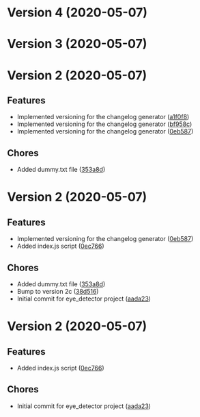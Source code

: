 # Version 4 (2020-05-07)

# Version 3 (2020-05-07)

# Version 2 (2020-05-07)

## Features
* Implemented versioning for the changelog generator ([a1f0f8](https://github.com/jackyef/changelog-generator/commit/a1f0f8f92283666922a68e505cd366c5f5ba65be))
* Implemented versioning for the changelog generator ([bf958c](https://github.com/jackyef/changelog-generator/commit/bf958c5aa1a09627b91cb35a9f098dfeb6871272))
* Implemented versioning for the changelog generator ([0eb587](https://github.com/jackyef/changelog-generator/commit/0eb587eda4df19d6f07f17c6feb275b0f7b38a67))

## Chores
* Added dummy.txt file ([353a8d](https://github.com/jackyef/changelog-generator/commit/353a8d5537c14aa98ef1fd04457aab219143b68b))

# Version 2 (2020-05-07)

## Features
* Implemented versioning for the changelog generator ([0eb587](https://github.com/jackyef/changelog-generator/commit/0eb587eda4df19d6f07f17c6feb275b0f7b38a67))
* Added index.js script ([0ec766](https://github.com/jackyef/changelog-generator/commit/0ec766e210feb31e5fdba9201ed23c07a36c5257))

## Chores
* Added dummy.txt file ([353a8d](https://github.com/jackyef/changelog-generator/commit/353a8d5537c14aa98ef1fd04457aab219143b68b))
* Bump to version 2c ([38d516](https://github.com/jackyef/changelog-generator/commit/38d51665f2fa60903d80c363e74cb9ce61e297d8))
* Initial commit for eye_detector project ([aada23](https://github.com/jackyef/changelog-generator/commit/aada231622b5e0edae9cca2190252d5ebc49963e))

# Version 2 (2020-05-07)

## Features
* Added index.js script ([0ec766](https://github.com/jackyef/changelog-generator/commit/0ec766e210feb31e5fdba9201ed23c07a36c5257))

## Chores
* Initial commit for eye_detector project ([aada23](https://github.com/jackyef/changelog-generator/commit/aada231622b5e0edae9cca2190252d5ebc49963e))

